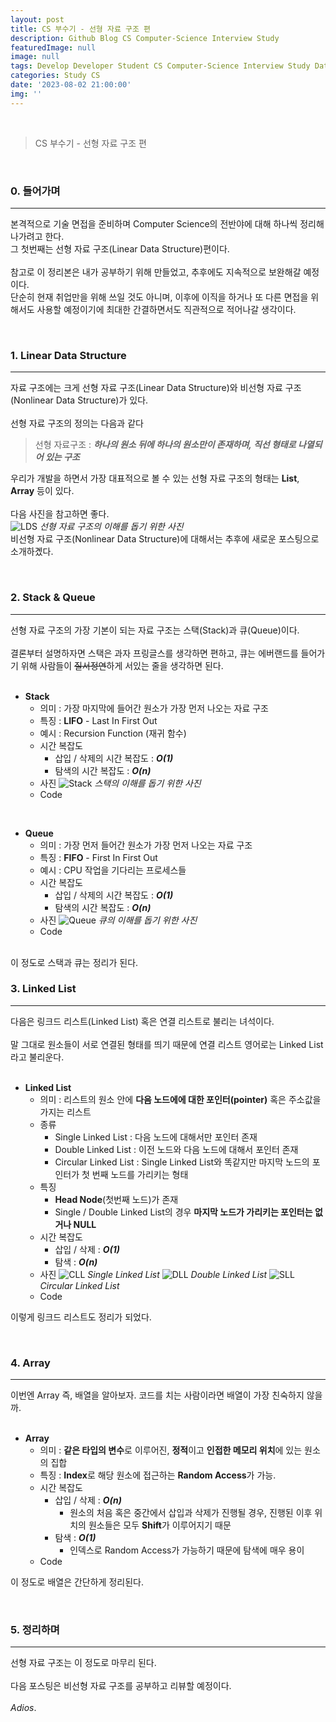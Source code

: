 ```yaml
---
layout: post
title: CS 부수기 - 선형 자료 구조 편
description: Github Blog CS Computer-Science Interview Study
featuredImage: null
image: null
tags: Develop Developer Student CS Computer-Science Interview Study Data-Structure
categories: Study CS
date: '2023-08-02 21:00:00'
img: ''
---
```

<br>

> CS 부수기 - 선형 자료 구조 편

<br>
<h3>0. 들어가며</h3>
<hr>

본격적으로 기술 면접을 준비하며 Computer Science의 전반야에 대해 하나씩 정리해 나가려고 한다. 
<br>
그 첫번째는 선형 자료 구조(Linear Data Structure)편이다.
<br><br>
참고로 이 정리본은 내가 공부하기 위해 만들었고, 추후에도 지속적으로 보완해갈 예정이다.
<br>
단순히 현재 취업만을 위해 쓰일 것도 아니며, 이후에 이직을 하거나 또 다른 면접을 위해서도 사용할 예정이기에 최대한 간결하면서도 직관적으로 적어나갈 생각이다.

<br>
<h3>1. Linear Data Structure</h3>
<hr>

자료 구조에는 크게 선형 자료 구조(Linear Data Structure)와 비선형 자료 구조(Nonlinear Data Structure)가 있다.
<br><br>
선형 자료 구조의 정의는 다음과 같다
> 선형 자료구조 : ***하나의 원소 뒤에 하나의 원소만이 존재하며, 직선 형태로 나열되어 있는 구조***

우리가 개발을 하면서 가장 대표적으로 볼 수 있는 선형 자료 구조의 형태는 **List**, **Array** 등이 있다.
<br><br>
다음 사진을 참고하면 좋다.
<br>
![LDS](https://github.com/IIIBreakeRIII/Programmers/assets/89850286/ccdaeaa8-6434-4eb8-8d9b-51387e1687c2)
*선형 자료 구조의 이해를 돕기 위한 사진*
<br>
비선형 자료 구조(Nonlinear Data Structure)에 대해서는 추후에 새로운 포스팅으로 소개하곘다.

<br>
<h3>2. Stack & Queue</h3>
<hr>

선형 자료 구조의 가장 기본이 되는 자료 구조는 스택(Stack)과 큐(Queue)이다.
<br><br>
결론부터 설명하자면 스택은 과자 프링글스를 생각하면 편하고, 큐는 에버랜드를 들어가기 위해 사람들이 ~~질서정연~~하게 서있는 줄을 생각하면 된다.
<br><br>

* **Stack**
  * 의미 : 가장 마지막에 들어간 원소가 가장 먼저 나오는 자료 구조
  * 특징 : **LIFO** - Last In First Out
  * 예시 : Recursion Function (재귀 함수)
  * 시간 복잡도
    * 삽입 / 삭제의 시간 복잡도 : ***O(1)***
    * 탐색의 시간 복잡도 : ***O(n)***
  * 사진
  ![Stack](https://github.com/IIIBreakeRIII/Programmers/assets/89850286/d7a5e087-78be-411b-bbd0-05a583be0ce6)
  *스택의 이해를 돕기 위한 사진*
  * Code

<br>

* **Queue**
  * 의미 : 가장 먼저 들어간 원소가 가장 먼저 나오는 자료 구조
  * 특징 : **FIFO** - First In First Out
  * 예시 : CPU 작업을 기다리는 프로세스들
  * 시간 복잡도
    * 삽입 / 삭제의 시간 복잡도 : ***O(1)***
    * 탐색의 시간 복잡도 : ***O(n)***
  * 사진
  ![Queue](https://github.com/IIIBreakeRIII/Programmers/assets/89850286/ffaa64fb-5084-4ff0-827c-15eaaf32b5d1)
  *큐의 이해를 돕기 위한 사진*
  * Code

<br>
이 정도로 스택과 큐는 정리가 된다.

<br>
<h3>3. Linked List</h3>
<hr>

다음은 링크드 리스트(Linked List) 혹은 연결 리스트로 불리는 녀석이다.
<br><br>
말 그대로 원소들이 서로 연결된 형태를 띄기 때문에 연결 리스트 영어로는 Linked List 라고 불리운다.
<br><br>

* **Linked List**
  * 의미 : 리스트의 원소 안에 **다음 노드에에 대한 포인터(pointer)** 혹은 주소값을 가지는 리스트
  * 종류
    * Single Linked List : 다음 노드에 대해서만 포인터 존재
    * Double Linked List : 이전 노드와 다음 노드에 대해서 포인터 존재
    * Circular Linked List : Single Linked List와 똑같지만 마지막 노드의 포인터가 첫 번째 노드를 가리키는 형태
  * 특징
    * **Head Node**(첫번째 노드)가 존재
    * Single / Double Linked List의 경우 **마지막 노드가 가리키는 포인터는 없거나 NULL**
  * 시간 복잡도
    * 삽입 / 삭제 : ***O(1)***
    * 탐색 : ***O(n)***
  * 사진
  ![CLL](https://github.com/IIIBreakeRIII/Programmers/assets/89850286/f66a1534-8132-4c59-9b19-64acede7957a)
  *Single Linked List*
  ![DLL](https://github.com/IIIBreakeRIII/Programmers/assets/89850286/5705ab16-d665-467d-bbf1-827a958a11c4)
  *Double Linked List*
  ![SLL](https://github.com/IIIBreakeRIII/Programmers/assets/89850286/09ed42a6-7df0-4663-8876-c6f9fe675672)
  *Circular Linked List*
  * Code

이렇게 링크드 리스트도 정리가 되었다.

<br>
<h3>4. Array</h3>
<hr>

이번엔 Array 즉, 배열을 알아보자. 코드를 치는 사람이라면 배열이 가장 친숙하지 않을까.
<br><br>

* **Array**
  * 의미 : **같은 타입의 변수**로 이루어진, **정적**이고 **인접한 메모리 위치**에 있는 원소의 집합
  * 특징 : **Index**로 해당 원소에 접근하는 **Random Access**가 가능.
  * 시간 복잡도
    * 삽입 / 삭제 : ***O(n)***
      * 원소의 처음 혹은 중간에서 삽입과 삭제가 진행될 경우, 진행된 이후 위치의 원소들은 모두 **Shift**가 이루어지기 때문
    * 탐색 : ***O(1)***
      * 인덱스로 Random Access가 가능하기 때문에 탐색에 매우 용이
  * Code

이 정도로 배열은 간단하게 정리된다.

<br>
<h3>5. 정리하며</h3>
<hr>

선형 자료 구조는 이 정도로 마무리 된다.
<br><br>
다음 포스팅은 비선형 자료 구조를 공부하고 리뷰할 예정이다.
<br><br>
*Adios*.
